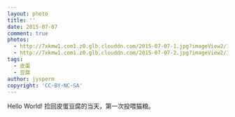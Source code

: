 ```yaml
---
layout: photo
title: ''
date: 2015-07-07
comment: true
photos:
  - http://7xkmw1.com1.z0.glb.clouddn.com/2015-07-07-1.jpg?imageView2/1/w/900/h/600
  - http://7xkmw1.com1.z0.glb.clouddn.com/2015-07-07-2.jpg?imageView2/1/w/900/h/600
tags:
  - 皮蛋
  - 豆腐
author: jysperm
copyright: 'CC-BY-NC-SA'
---
```

Hello World! 捡回皮蛋豆腐的当天，第一次投喂猫粮。
